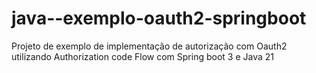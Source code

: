 # java--exemplo-oauth2-springboot
Projeto de exemplo de  implementação de autorização com Oauth2 utilizando Authorization code Flow com Spring boot 3 e Java 21
